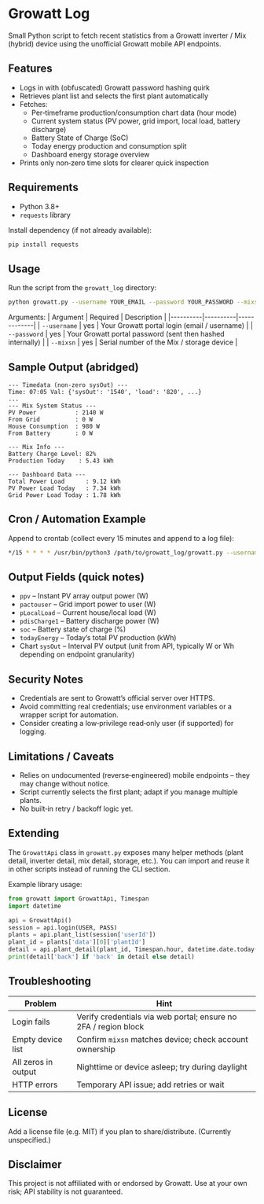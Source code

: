 # Growatt Log

Small Python script to fetch recent statistics from a Growatt inverter / Mix (hybrid) device using the unofficial Growatt mobile API endpoints.

## Features
* Logs in with (obfuscated) Growatt password hashing quirk
* Retrieves plant list and selects the first plant automatically
* Fetches:
  * Per‑timeframe production/consumption chart data (hour mode)
  * Current system status (PV power, grid import, local load, battery discharge)
  * Battery State of Charge (SoC)
  * Today energy production and consumption split
  * Dashboard energy storage overview
* Prints only non‑zero time slots for clearer quick inspection

## Requirements
* Python 3.8+
* `requests` library

Install dependency (if not already available):
```bash
pip install requests
```

## Usage
Run the script from the `growatt_log` directory:
```bash
python growatt.py --username YOUR_EMAIL --password YOUR_PASSWORD --mixsn YOUR_MIX_SERIAL
```

Arguments:
| Argument | Required | Description |
|----------|----------|-------------|
| `--username` | yes | Your Growatt portal login (email / username) |
| `--password` | yes | Your Growatt portal password (sent then hashed internally) |
| `--mixsn` | yes | Serial number of the Mix / storage device |

## Sample Output (abridged)
```
--- Timedata (non-zero sysOut) ---
Time: 07:05 Val: {'sysOut': '1540', 'load': '820', ...}
...
--- Mix System Status ---
PV Power           : 2140 W
From Grid          : 0 W
House Consumption  : 980 W
From Battery       : 0 W

--- Mix Info ---
Battery Charge Level: 82%
Production Today    : 5.43 kWh

--- Dashboard Data ---
Total Power Load      : 9.12 kWh
PV Power Load Today   : 7.34 kWh
Grid Power Load Today : 1.78 kWh
```

## Cron / Automation Example
Append to crontab (collect every 15 minutes and append to a log file):
```bash
*/15 * * * * /usr/bin/python3 /path/to/growatt_log/growatt.py --username NAME --password PASS --mixsn MIXSN >> /var/log/growatt.log 2>&1
```

## Output Fields (quick notes)
* `ppv` – Instant PV array output power (W)
* `pactouser` – Grid import power to user (W)
* `pLocalLoad` – Current house/local load (W)
* `pdisCharge1` – Battery discharge power (W)
* `soc` – Battery state of charge (%)
* `todayEnergy` – Today’s total PV production (kWh)
* Chart `sysOut` – Interval PV output (unit from API, typically W or Wh depending on endpoint granularity)

## Security Notes
* Credentials are sent to Growatt’s official server over HTTPS.
* Avoid committing real credentials; use environment variables or a wrapper script for automation.
* Consider creating a low‑privilege read‑only user (if supported) for logging.

## Limitations / Caveats
* Relies on undocumented (reverse‑engineered) mobile endpoints – they may change without notice.
* Script currently selects the first plant; adapt if you manage multiple plants.
* No built‑in retry / backoff logic yet.

## Extending
The `GrowattApi` class in `growatt.py` exposes many helper methods (plant detail, inverter detail, mix detail, storage, etc.). You can import and reuse it in other scripts instead of running the CLI section.

Example library usage:
```python
from growatt import GrowattApi, Timespan
import datetime

api = GrowattApi()
session = api.login(USER, PASS)
plants = api.plant_list(session['userId'])
plant_id = plants['data'][0]['plantId']
detail = api.plant_detail(plant_id, Timespan.hour, datetime.date.today())
print(detail['back'] if 'back' in detail else detail)
```

## Troubleshooting
| Problem | Hint |
|---------|------|
| Login fails | Verify credentials via web portal; ensure no 2FA / region block |
| Empty device list | Confirm `mixsn` matches device; check account ownership |
| All zeros in output | Nighttime or device asleep; try during daylight |
| HTTP errors | Temporary API issue; add retries or wait |

## License
Add a license file (e.g. MIT) if you plan to share/distribute. (Currently unspecified.)

## Disclaimer
This project is not affiliated with or endorsed by Growatt. Use at your own risk; API stability is not guaranteed.
